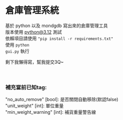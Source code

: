 # 倉庫管理系統
基於 python 以及 mondgdb 寫出來的倉庫管理工具 <br>
版本使用 python@3.12 測試 <br>
依賴項目請使用 <code>"pip install -r requirements.txt"</code> <br>
使用 <code>python gui.py</code> 執行<br>

剩下我懶得寫，幫我提交3Q~<br>
<br><br>
### 補充當前已知tag:<br>
"no_auto_remove" [bool]: 是否關閉自動移除(默認false)<br>
"unit_weight" [int]: 單位重量<br>
"min_weight_warning" [int]: 補貨重量警告線<br>
